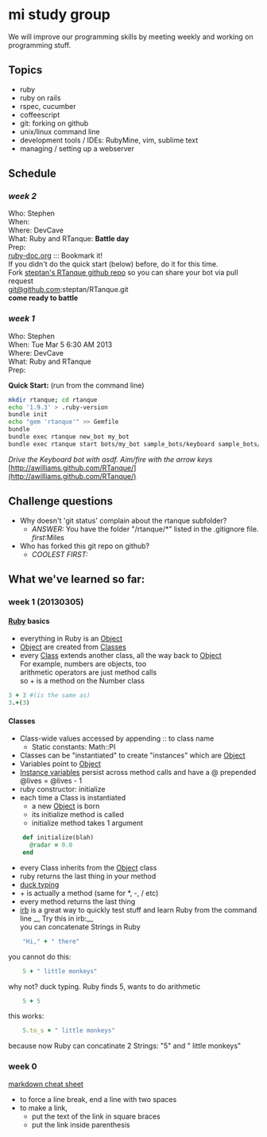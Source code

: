 # mi study group

We will improve our programming skills by meeting weekly and working on programming stuff.

## Topics
- ruby
- ruby on rails
- rspec, cucumber
- coffeescript
- git: forking on github
- unix/linux command line
- development tools / IDEs: RubyMine, vim, sublime text
- managing / setting up a webserver

## Schedule
### *week 2*
Who: Stephen  
When:  
Where: DevCave  
What:  Ruby and RTanque: __Battle day__  
Prep:  
[ruby-doc.org](http://www.ruby-doc.org/core-2.0/) ::: Bookmark it!   
If you didn't do the quick start (below) before, do it for this time.  
Fork [steptan's RTanque github repo](https://github.com/steptan/RTanque) so you can share your bot via pull request  
git@github.com:steptan/RTanque.git  
__come ready to battle__  

### *week 1*
Who: Stephen  
When: Tue Mar 5 6:30 AM 2013  
Where: DevCave  
What: Ruby and RTanque  
Prep:   
  
**Quick Start:**
(run from the command line)  
```bash
mkdir rtanque; cd rtanque  
echo '1.9.3' > .ruby-version  
bundle init  
echo "gem 'rtanque'" >> Gemfile  
bundle  
bundle exec rtanque new_bot my_bot  
bundle exec rtanque start bots/my_bot sample_bots/keyboard sample_bots/camper:x2  
```
*Drive the Keyboard bot with asdf. Aim/fire with the arrow keys*  
[http://awilliams.github.com/RTanque/](http://awilliams.github.com/RTanque/)


## Challenge questions

-   Why doesn't 'git status' complain about the rtanque subfolder?  
    -   *ANSWER:*  You have the folder "/rtanque/\*" listed in the .gitignore file.  *first*:Miles  
-   Who has forked this git repo on github?  
    -   *COOLEST FIRST:*

## What we've learned so far:
### week 1 (20130305)
#### [Ruby](http://www.rubyist.net/~slagell/ruby/index.html) basics
* everything in Ruby is an [Object](http://www.ruby-doc.org/core-2.0/Object.html)
* [Object](http://www.ruby-doc.org/core-2.0/Object.html) are created from [Classes](http://www.rubyist.net/~slagell/ruby/classes.html)
* every [Class](http://www.rubyist.net/~slagell/ruby/classes.html) extends another class, all the way back to [Object](http://www.ruby-doc.org/core-2.0/Object.html)  
For example, numbers are objects, too  
arithmetic operators are just method calls  
so + is a method on the Number class  
```ruby
3 + 3 #(is the same as) 
3.+(3)  
```

#### Classes
* Class-wide values accessed by appending :: to class name
    * Static constants: Math::PI
* Classes can be "instantiated" to create "instances" which are [Object](http://www.ruby-doc.org/core-2.0/Object.html)
* Variables point to [Object](http://www.ruby-doc.org/core-2.0/Object.html)
* [Instance variables](http://www.rubyist.net/~slagell/ruby/instancevars.html) persist across method calls and have a @ prepended
    @lives = @lives - 1
* ruby constructor: initialize
* each time a Class is instantiated
  - a new [Object](http://www.ruby-doc.org/core-2.0/Object.html) is born
  - its initialize method is called
  - initialize method takes 1 argument 
```ruby
    def initialize(blah)
      @radar = 0.0
    end
```
* every Class inherits from the [Object](http://www.ruby-doc.org/core-2.0/Object.html) class
* ruby returns the last thing in your method
* [duck typing](http://rubylearning.com/satishtalim/duck_typing.html)
* \+ is actually a method (same for \*, -, / etc)
* every method returns the last thing
* [irb](http://www.ruby-doc.org/docs/ProgrammingRuby/html/irb.html) is a great way to quickly test stuff and learn Ruby from the command line
__ Try this in irb:__  
you can concatenate Strings in Ruby   
```ruby
    "Hi," + " there"
```  
you cannot do this:  
```ruby
    5 + " little monkeys"
```  
why not? duck typing. Ruby finds 5, wants to do arithmetic  
```ruby
    5 + 5
```  
this works:
```ruby
    5.to_s + " little monkeys"
```  

because now Ruby can concatinate 2 Strings: "5" and " little monkeys"  


### week 0
[markdown cheat sheet](http://support.mashery.com/docs/customizing_your_portal/Markdown_Cheat_Sheet)
- to force a line break, end a line with two spaces  
- to make a link, 
    - put the text of the link in square braces  
    - put the link inside parenthesis


